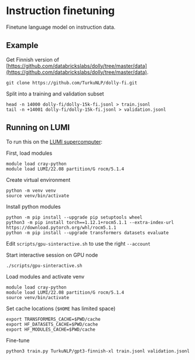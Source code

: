 # Instruction finetuning

Finetune language model on instruction data.

## Example

Get Finnish version of [https://github.com/databrickslabs/dolly/tree/master/data](https://github.com/databrickslabs/dolly/tree/master/data).

```
git clone https://github.com/TurkuNLP/dolly-fi.git
```

Split into a training and validation subset

```
head -n 14000 dolly-fi/dolly-15k-fi.jsonl > train.jsonl
tail -n +14001 dolly-fi/dolly-15k-fi.jsonl > validation.jsonl
```

## Running on LUMI

To run this on the [LUMI supercomputer](https://lumi-supercomputer.eu/):

First, load modules

```
module load cray-python
module load LUMI/22.08 partition/G rocm/5.1.4
```

Create virtual environment

```
python -m venv venv
source venv/bin/activate
```

Install python modules

```
python -m pip install --upgrade pip setuptools wheel
python3 -m pip install torch==1.12.1+rocm5.1.1 --extra-index-url https://download.pytorch.org/whl/rocm5.1.1
python -m pip install --upgrade transformers datasets evaluate
```

Edit `scripts/gpu-sinteractive.sh` to use the right `--account`

Start interactive session on GPU node

```
./scripts/gpu-sinteractive.sh
```

Load modules and activate venv

```
module load cray-python
module load LUMI/22.08 partition/G rocm/5.1.4
source venv/bin/activate
```

Set cache locations (`$HOME` has limited space)

```
export TRANSFORMERS_CACHE=$PWD/cache
export HF_DATASETS_CACHE=$PWD/cache
export HF_MODULES_CACHE=$PWD/cache
```

Fine-tune

```
python3 train.py TurkuNLP/gpt3-finnish-xl train.jsonl validation.jsonl
```
